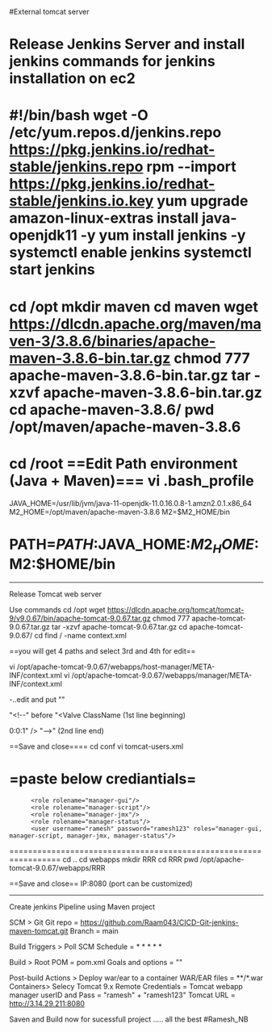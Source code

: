 #External tomcat server

Release Jenkins Server
and install jenkins 
commands for jenkins installation on ec2
==========================================
#!/bin/bash
wget -O /etc/yum.repos.d/jenkins.repo \
    https://pkg.jenkins.io/redhat-stable/jenkins.repo
rpm --import https://pkg.jenkins.io/redhat-stable/jenkins.io.key
yum upgrade
amazon-linux-extras install java-openjdk11 -y
yum install jenkins -y
systemctl enable jenkins
systemctl start jenkins
===============================================

cd /opt
mkdir maven
cd maven
wget https://dlcdn.apache.org/maven/maven-3/3.8.6/binaries/apache-maven-3.8.6-bin.tar.gz
chmod 777 apache-maven-3.8.6-bin.tar.gz
tar -xzvf apache-maven-3.8.6-bin.tar.gz
cd apache-maven-3.8.6/
pwd
/opt/maven/apache-maven-3.8.6
==================================
cd /root
==Edit Path environment (Java + Maven)===
vi .bash_profile
==============================================
JAVA_HOME=/usr/lib/jvm/java-11-openjdk-11.0.16.0.8-1.amzn2.0.1.x86_64
M2_HOME=/opt/maven/apache-maven-3.8.6
M2=$M2_HOME/bin

PATH=$PATH:$JAVA_HOME:$M2_HOME:$M2:$HOME/bin
====================================================
__________________________________________________________________________________________________


Release Tomcat web server

Use commands
cd /opt
wget https://dlcdn.apache.org/tomcat/tomcat-9/v9.0.67/bin/apache-tomcat-9.0.67.tar.gz
chmod 777 apache-tomcat-9.0.67.tar.gz
tar -xzvf apache-tomcat-9.0.67.tar.gz
cd apache-tomcat-9.0.67/
cd find / -name context.xml

==you will get 4 paths and select 3rd and 4th for edit==

vi /opt/apache-tomcat-9.0.67/webapps/host-manager/META-INF/context.xml
vi /opt/apache-tomcat-9.0.67/webapps/manager/META-INF/context.xml

-..edit and put "<!--" & "-->"

"<!--" before "<Valve ClassName (1st line beginning)

0:0:1" /> "-->" (2nd line end)

==Save and close====
cd conf
vi tomcat-users.xml

=paste below crediantials=
====================================================
          <role rolename="manager-gui"/>
          <role rolename="manager-script"/>
          <role rolename="manager-jmx"/>
          <role rolename="manager-status"/>
          <user username="ramesh" password="ramesh123" roles="manager-gui, manager-script, manager-jmx, manager-status"/>
=================================================================
cd ..
cd webapps
mkdir RRR
cd RRR
pwd
/opt/apache-tomcat-9.0.67/webapps/RRR

==Save and close== IP:8080 (port can be customized)
_______________________________________________________________________________________________


Create jenkins Pipeline using Maven project

SCM > Git
Git repo = https://github.com/Raam043/CICD-Git-jenkins-maven-tomcat.git
Branch = main

Build Triggers > Poll SCM
Schedule = * * * * *

Build >
Root POM = pom.xml
Goals and options = ""

Post-build Actions > Deploy war/ear to a container
WAR/EAR files = **/*.war
Containers> Selecy Tomcat 9.x Remote
Credentials = Tomcat webapp manager userID and Pass = "ramesh" + "ramesh123"
Tomcat URL = http://3.14.29.211:8080

Saven and Build now for sucessfull project
				   	 ..... all the best
						       #Ramesh_NB
